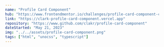 ```yaml
---
name: "Profile Card Component"
hub: "https://www.frontendmentor.io/challenges/profile-card-component-cfArpWshJ"
link: "https://clark-profile-card-component.vercel.app"
repository: "https://www.github.com/clakr/profile-card-component"
dateStarted: "May 21, 2023"
img: "../../assets/profile-card-component.png"
tags: ["html", "unocss", "typescript"]
---
```

